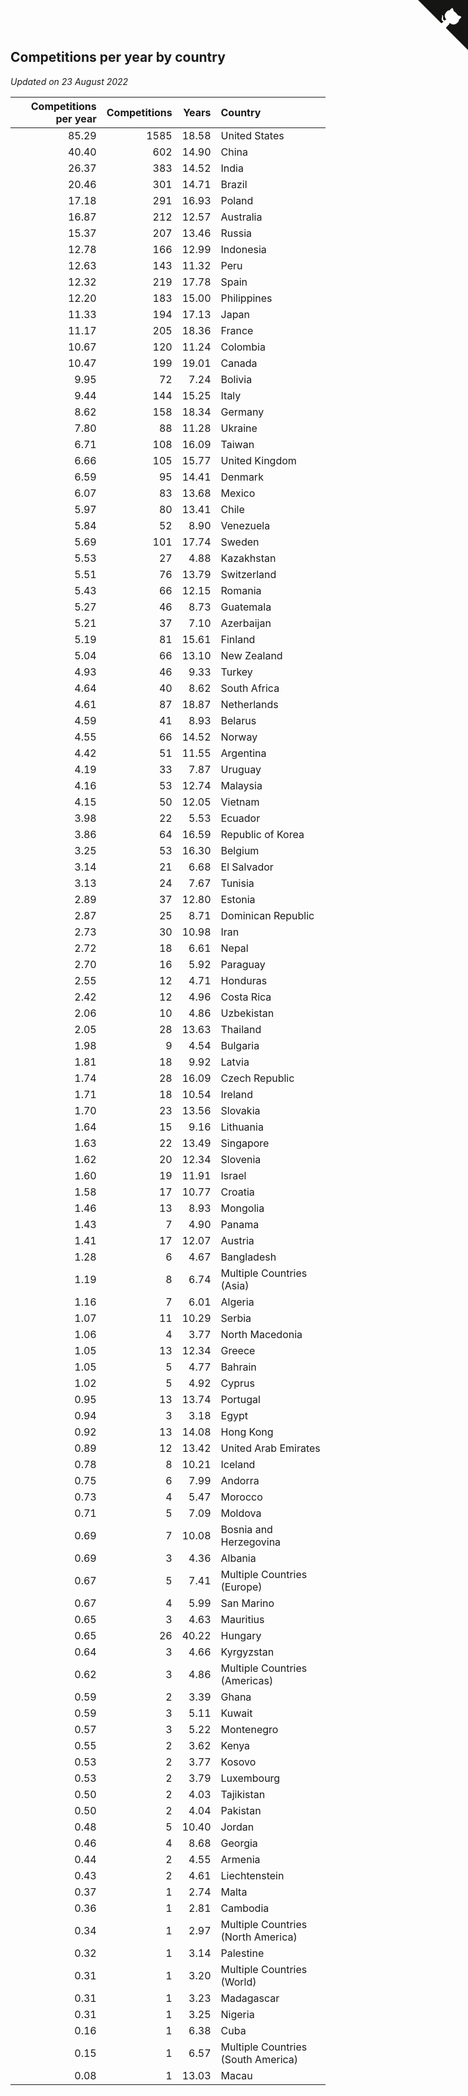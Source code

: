 ## Competitions per year by country

*Updated on 23 August 2022*

| Competitions per year | Competitions | Years | Country |
| ---: | ---: | ---: | :--- |
| 85.29 | 1585 | 18.58 | United States |
| 40.40 | 602 | 14.90 | China |
| 26.37 | 383 | 14.52 | India |
| 20.46 | 301 | 14.71 | Brazil |
| 17.18 | 291 | 16.93 | Poland |
| 16.87 | 212 | 12.57 | Australia |
| 15.37 | 207 | 13.46 | Russia |
| 12.78 | 166 | 12.99 | Indonesia |
| 12.63 | 143 | 11.32 | Peru |
| 12.32 | 219 | 17.78 | Spain |
| 12.20 | 183 | 15.00 | Philippines |
| 11.33 | 194 | 17.13 | Japan |
| 11.17 | 205 | 18.36 | France |
| 10.67 | 120 | 11.24 | Colombia |
| 10.47 | 199 | 19.01 | Canada |
| 9.95 | 72 | 7.24 | Bolivia |
| 9.44 | 144 | 15.25 | Italy |
| 8.62 | 158 | 18.34 | Germany |
| 7.80 | 88 | 11.28 | Ukraine |
| 6.71 | 108 | 16.09 | Taiwan |
| 6.66 | 105 | 15.77 | United Kingdom |
| 6.59 | 95 | 14.41 | Denmark |
| 6.07 | 83 | 13.68 | Mexico |
| 5.97 | 80 | 13.41 | Chile |
| 5.84 | 52 | 8.90 | Venezuela |
| 5.69 | 101 | 17.74 | Sweden |
| 5.53 | 27 | 4.88 | Kazakhstan |
| 5.51 | 76 | 13.79 | Switzerland |
| 5.43 | 66 | 12.15 | Romania |
| 5.27 | 46 | 8.73 | Guatemala |
| 5.21 | 37 | 7.10 | Azerbaijan |
| 5.19 | 81 | 15.61 | Finland |
| 5.04 | 66 | 13.10 | New Zealand |
| 4.93 | 46 | 9.33 | Turkey |
| 4.64 | 40 | 8.62 | South Africa |
| 4.61 | 87 | 18.87 | Netherlands |
| 4.59 | 41 | 8.93 | Belarus |
| 4.55 | 66 | 14.52 | Norway |
| 4.42 | 51 | 11.55 | Argentina |
| 4.19 | 33 | 7.87 | Uruguay |
| 4.16 | 53 | 12.74 | Malaysia |
| 4.15 | 50 | 12.05 | Vietnam |
| 3.98 | 22 | 5.53 | Ecuador |
| 3.86 | 64 | 16.59 | Republic of Korea |
| 3.25 | 53 | 16.30 | Belgium |
| 3.14 | 21 | 6.68 | El Salvador |
| 3.13 | 24 | 7.67 | Tunisia |
| 2.89 | 37 | 12.80 | Estonia |
| 2.87 | 25 | 8.71 | Dominican Republic |
| 2.73 | 30 | 10.98 | Iran |
| 2.72 | 18 | 6.61 | Nepal |
| 2.70 | 16 | 5.92 | Paraguay |
| 2.55 | 12 | 4.71 | Honduras |
| 2.42 | 12 | 4.96 | Costa Rica |
| 2.06 | 10 | 4.86 | Uzbekistan |
| 2.05 | 28 | 13.63 | Thailand |
| 1.98 | 9 | 4.54 | Bulgaria |
| 1.81 | 18 | 9.92 | Latvia |
| 1.74 | 28 | 16.09 | Czech Republic |
| 1.71 | 18 | 10.54 | Ireland |
| 1.70 | 23 | 13.56 | Slovakia |
| 1.64 | 15 | 9.16 | Lithuania |
| 1.63 | 22 | 13.49 | Singapore |
| 1.62 | 20 | 12.34 | Slovenia |
| 1.60 | 19 | 11.91 | Israel |
| 1.58 | 17 | 10.77 | Croatia |
| 1.46 | 13 | 8.93 | Mongolia |
| 1.43 | 7 | 4.90 | Panama |
| 1.41 | 17 | 12.07 | Austria |
| 1.28 | 6 | 4.67 | Bangladesh |
| 1.19 | 8 | 6.74 | Multiple Countries (Asia) |
| 1.16 | 7 | 6.01 | Algeria |
| 1.07 | 11 | 10.29 | Serbia |
| 1.06 | 4 | 3.77 | North Macedonia |
| 1.05 | 13 | 12.34 | Greece |
| 1.05 | 5 | 4.77 | Bahrain |
| 1.02 | 5 | 4.92 | Cyprus |
| 0.95 | 13 | 13.74 | Portugal |
| 0.94 | 3 | 3.18 | Egypt |
| 0.92 | 13 | 14.08 | Hong Kong |
| 0.89 | 12 | 13.42 | United Arab Emirates |
| 0.78 | 8 | 10.21 | Iceland |
| 0.75 | 6 | 7.99 | Andorra |
| 0.73 | 4 | 5.47 | Morocco |
| 0.71 | 5 | 7.09 | Moldova |
| 0.69 | 7 | 10.08 | Bosnia and Herzegovina |
| 0.69 | 3 | 4.36 | Albania |
| 0.67 | 5 | 7.41 | Multiple Countries (Europe) |
| 0.67 | 4 | 5.99 | San Marino |
| 0.65 | 3 | 4.63 | Mauritius |
| 0.65 | 26 | 40.22 | Hungary |
| 0.64 | 3 | 4.66 | Kyrgyzstan |
| 0.62 | 3 | 4.86 | Multiple Countries (Americas) |
| 0.59 | 2 | 3.39 | Ghana |
| 0.59 | 3 | 5.11 | Kuwait |
| 0.57 | 3 | 5.22 | Montenegro |
| 0.55 | 2 | 3.62 | Kenya |
| 0.53 | 2 | 3.77 | Kosovo |
| 0.53 | 2 | 3.79 | Luxembourg |
| 0.50 | 2 | 4.03 | Tajikistan |
| 0.50 | 2 | 4.04 | Pakistan |
| 0.48 | 5 | 10.40 | Jordan |
| 0.46 | 4 | 8.68 | Georgia |
| 0.44 | 2 | 4.55 | Armenia |
| 0.43 | 2 | 4.61 | Liechtenstein |
| 0.37 | 1 | 2.74 | Malta |
| 0.36 | 1 | 2.81 | Cambodia |
| 0.34 | 1 | 2.97 | Multiple Countries (North America) |
| 0.32 | 1 | 3.14 | Palestine |
| 0.31 | 1 | 3.20 | Multiple Countries (World) |
| 0.31 | 1 | 3.23 | Madagascar |
| 0.31 | 1 | 3.25 | Nigeria |
| 0.16 | 1 | 6.38 | Cuba |
| 0.15 | 1 | 6.57 | Multiple Countries (South America) |
| 0.08 | 1 | 13.03 | Macau |


<a href="https://github.com/jonatanklosko/wca_statistics" class="github-corner" aria-label="View source on Github"><svg width="80" height="80" viewBox="0 0 250 250" style="fill:#151513; color:#fff; position: absolute; top: 0; border: 0; right: 0;" aria-hidden="true"><path d="M0,0 L115,115 L130,115 L142,142 L250,250 L250,0 Z"></path><path d="M128.3,109.0 C113.8,99.7 119.0,89.6 119.0,89.6 C122.0,82.7 120.5,78.6 120.5,78.6 C119.2,72.0 123.4,76.3 123.4,76.3 C127.3,80.9 125.5,87.3 125.5,87.3 C122.9,97.6 130.6,101.9 134.4,103.2" fill="currentColor" style="transform-origin: 130px 106px;" class="octo-arm"></path><path d="M115.0,115.0 C114.9,115.1 118.7,116.5 119.8,115.4 L133.7,101.6 C136.9,99.2 139.9,98.4 142.2,98.6 C133.8,88.0 127.5,74.4 143.8,58.0 C148.5,53.4 154.0,51.2 159.7,51.0 C160.3,49.4 163.2,43.6 171.4,40.1 C171.4,40.1 176.1,42.5 178.8,56.2 C183.1,58.6 187.2,61.8 190.9,65.4 C194.5,69.0 197.7,73.2 200.1,77.6 C213.8,80.2 216.3,84.9 216.3,84.9 C212.7,93.1 206.9,96.0 205.4,96.6 C205.1,102.4 203.0,107.8 198.3,112.5 C181.9,128.9 168.3,122.5 157.7,114.1 C157.9,116.9 156.7,120.9 152.7,124.9 L141.0,136.5 C139.8,137.7 141.6,141.9 141.8,141.8 Z" fill="currentColor" class="octo-body"></path></svg></a><style>.github-corner:hover .octo-arm{animation:octocat-wave 560ms ease-in-out}@keyframes octocat-wave{0%,100%{transform:rotate(0)}20%,60%{transform:rotate(-25deg)}40%,80%{transform:rotate(10deg)}}@media (max-width:500px){.github-corner:hover .octo-arm{animation:none}.github-corner .octo-arm{animation:octocat-wave 560ms ease-in-out}}</style>
